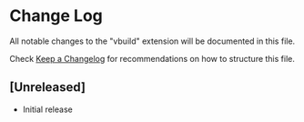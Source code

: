 # Change Log
All notable changes to the "vbuild" extension will be documented in this file.

Check [Keep a Changelog](http://keepachangelog.com/) for recommendations on how to structure this file.

## [Unreleased]
- Initial release